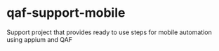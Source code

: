 # qaf-support-mobile
Support project that provides ready to use steps for mobile automation using appium and QAF 
